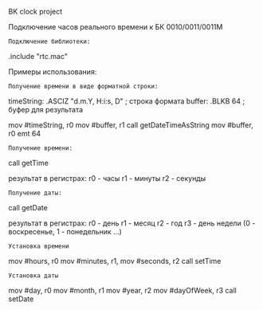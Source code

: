 BK clock project

Подключение часов реального времени к БК 0010/0011/0011М

	Подключение библиотеки:
.include "rtc.mac"


Примеры использования:

	Получение времени в виде форматной строки:

timeString: .ASCIZ "d.m.Y, H:i:s, D"  	; строка формата
buffer: .BLKB 64			; буфер для результата

mov #timeString, r0
mov #buffer, r1
call getDateTimeAsString
mov #buffer, r0
emt 64 	


	Получение времени:

call getTime

результат в регистрах:
r0 - часы
r1 - минуты
r2 - секунды


	Получение даты:

call getDate

результат в регистрах:
r0 - день
r1 - месяц
r2 - год
r3 - день недели (0 - воскресенье, 1 - понедельник ...)


	Установка времени

mov #hours, r0 
mov #minutes, r1, 
mov #seconds, r2 
call setTime


	Установка даты
mov #day, r0 
mov #month, r1
mov #year, r2 
mov #dayOfWeek, r3
call setDate




